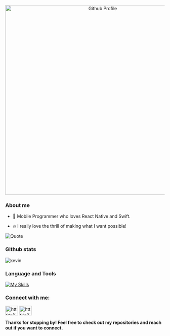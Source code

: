 <p align="center">
  <img alt="Github Profile" src="https://github.com/user-attachments/assets/4ef0ec01-311f-4e7e-9c04-a46efe066f37" width=600 style="display: block; margin: 0 auto" />
</p>

<h3 align="left">About me</h3>

* 🎨 Mobile Programmer who loves React Native and Swift.

* 🔥 I really love the thrill of making what I want possible!

![Quote](https://github-readme-quotes-bay.vercel.app/quote?theme=dracula&?borderColor=green&animation=grow_out_in)

<h3 align="left">Github stats</h3>

<div style="display: flex; justify-content: space-between; flex-wrap: wrap;">
  <img src="https://github-readme-stats.vercel.app/api?username=itzKv&theme=omni&show_icons=true&hide_border=true&count_private=true" alt="kevin" />

</div>

<h3 align="left">Language and Tools</h3>

[![My Skills](https://skillicons.dev/icons?i=js,ts,swift,react,postgres,tailwind,js,vscode)](https://skillicons.dev)


<h3 align="left">Connect with me:</h3>
<a href="https://www.linkedin.com/in/muhammedhshadir/" target="blank"><img align="center" src="https://raw.githubusercontent.com/rahuldkjain/github-profile-readme-generator/master/src/images/icons/Social/linked-in-alt.svg" alt="https://www.linkedin.com/in/kevin-brivio/" height="30" width="40" /></a>
<a href="https://www.instagram.com/muhammedhshadir/" target="blank"><img align="center" src="https://raw.githubusercontent.com/rahuldkjain/github-profile-readme-generator/master/src/images/icons/Social/instagram.svg" alt="https://www.instagram.com/itskevinbrivio/" height="30" width="40" /></a>
</p>

<p><strong>Thanks for stopping by! Feel free to check out my repositories and reach out if you want to connect.</strong></p>
